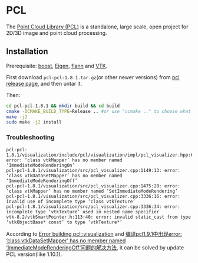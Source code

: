 # PCL
The [Point Cloud Library (PCL)](https://github.com/PointCloudLibrary/pcl) is a standalone, large scale, open project for 2D/3D image and point cloud processing.

## Installation
Prerequisite: [boost](https://github.com/keineahnung2345/cpp-code-snippets/blob/master/boost/README.md), [Eigen](https://github.com/keineahnung2345/cpp-code-snippets/blob/master/Eigen/README.md), [flann](https://github.com/keineahnung2345/cpp-code-snippets/blob/master/flann/README.md) and [VTK](https://github.com/keineahnung2345/linux-commands/blob/master/Linux%20packages.md#vtk).

First download `pcl-pcl-1.8.1.tar.gz`(or other newer versions) from [pcl release page](https://github.com/PointCloudLibrary/pcl/releases), and then untar it.

Then:
```sh
cd pcl-pcl-1.8.1 && mkdir build && cd build
cmake -DCMAKE_BUILD_TYPE=Release .. #or use "ccmake .." to choose what to build
make -j2
sudo make -j2 install
```

### Troubleshooting

```
pcl-pcl-1.8.1/visualization/include/pcl/visualization/impl/pcl_visualizer.hpp:603:24: error: ‘class vtkMapper’ has no member named ‘ImmediateModeRenderingOn’
pcl-pcl-1.8.1/visualization/src/pcl_visualizer.cpp:1149:13: error: ‘class vtkDataSetMapper’ has no member named ‘ImmediateModeRenderingOff’
pcl-pcl-1.8.1/visualization/src/pcl_visualizer.cpp:1475:28: error: ‘class vtkMapper’ has no member named ‘SetImmediateModeRendering’
pcl-pcl-1.8.1/visualization/src/pcl_visualizer.cpp:3336:16: error: invalid use of incomplete type ‘class vtkTexture’
pcl-pcl-1.8.1/visualization/src/pcl_visualizer.cpp:3336:34: error: incomplete type ‘vtkTexture’ used in nested name specifier
vtk-8.2/vtkSmartPointer.h:113:40: error: invalid static_cast from type ‘vtkObjectBase* const’ to type ‘vtkTexture*’
```

According to [Error building pcl::visualization](https://github.com/PointCloudLibrary/pcl/issues/2155) and [编译pcl1.9.1中出现error: ‘class vtkDataSetMapper’ has no member named ‘ImmediateModeRenderingOff‘问题的解决方法](https://blog.csdn.net/l1216766050/article/details/91346776), it can be solved by update PCL version(like 1.10.1).
